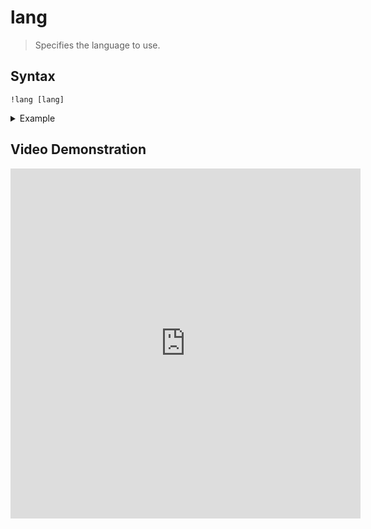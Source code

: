 # lang
> Specifies the language to use.

## Syntax
```
!lang [lang]
```

<details>
  <summary>Example</summary>

  ```
  !lang pt_br
  ```
</details>

## Video Demonstration

<iframe width="560" height="560" src="https://www.youtube.com/embed/GAlj2kDfbic" frameborder="0" allow="accelerometer; autoplay; clipboard-write; encrypted-media; gyroscope; picture-in-picture" allowfullscreen></iframe>
